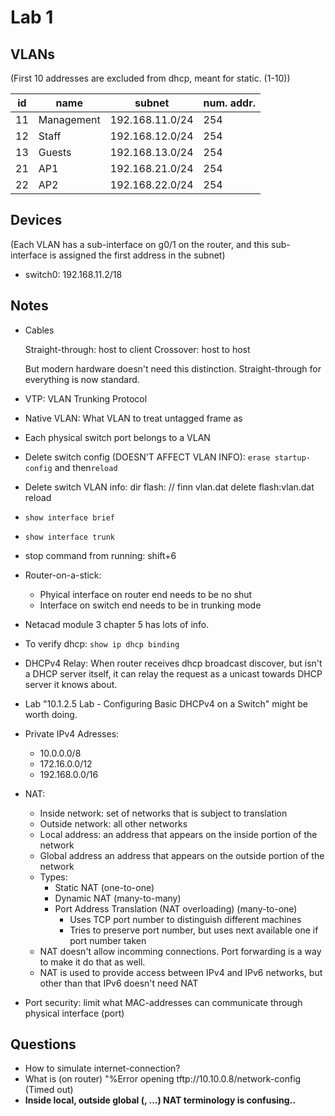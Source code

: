 # Lab 1

## VLANs

(First 10 addresses are excluded from dhcp, meant for static. (1-10))

|id|name        |subnet             |num. addr. |
|--|------------|-------------------|-----------|
|11|Management  |192.168.11.0/24    | 254       |
|12|Staff       |192.168.12.0/24    | 254       |
|13|Guests      |192.168.13.0/24    | 254       |
|21|AP1         |192.168.21.0/24    | 254       |
|22|AP2         |192.168.22.0/24    | 254       |

## Devices

(Each VLAN has a sub-interface on g0/1 on the router, and this sub-interface is assigned the first address in the subnet)

* switch0: 192.168.11.2/18

## Notes

* Cables

    Straight-through: host to client
    Crossover: host to host

    But modern hardware doesn't need this distinction. Straight-through for everything is now standard.

* VTP: VLAN Trunking Protocol
* Native VLAN: What VLAN to treat untagged frame as
* Each physical switch port belongs to a VLAN
* Delete switch config (DOESN'T AFFECT VLAN INFO): `erase startup-config` and then`reload`
* Delete switch VLAN info: 
        dir flash:
        // finn vlan.dat
        delete flash:vlan.dat
        reload
* `show interface brief`
* `show interface trunk`
* stop command from running: shift+6
* Router-on-a-stick:
    - Phyical interface on router end needs to be no shut
    - Interface on switch end needs to be in trunking mode
* Netacad module 3 chapter 5 has lots of info.
* To verify dhcp: `show ip dhcp binding`
* DHCPv4 Relay: When router receives dhcp broadcast discover, but isn't a DHCP server itself, it can relay the request as a unicast towards DHCP server it knows about.
* Lab "10.1.2.5 Lab - Configuring Basic DHCPv4 on a Switch" might be worth doing.
* Private IPv4 Adresses:
    - 10.0.0.0/8
    - 172.16.0.0/12
    - 192.168.0.0/16
* NAT:
    - Inside network: set of networks that is subject to translation
    - Outside network: all other networks
    - Local address: an address that appears on the inside portion of the network
    - Global address an address that appears on the outside portion of the network
    - Types:
        * Static NAT (one-to-one)
        * Dynamic NAT (many-to-many)
        * Port Address Translation (NAT overloading) (many-to-one)
            - Uses TCP port number to distinguish different machines
            - Tries to preserve port number, but uses next available one if port number taken
    - NAT doesn't allow incomming connections. Port forwarding is a way to make it do that as well.
    - NAT is used to provide access between IPv4 and IPv6 networks, but other than that IPv6 doesn't need NAT
* Port security: limit what MAC-addresses can communicate through physical interface (port)

##  Questions

* How to simulate internet-connection?
* What is (on router) "%Error opening tftp://10.10.0.8/network-config (Timed out)
* **Inside local, outside global (, ...) NAT terminology is confusing..**
